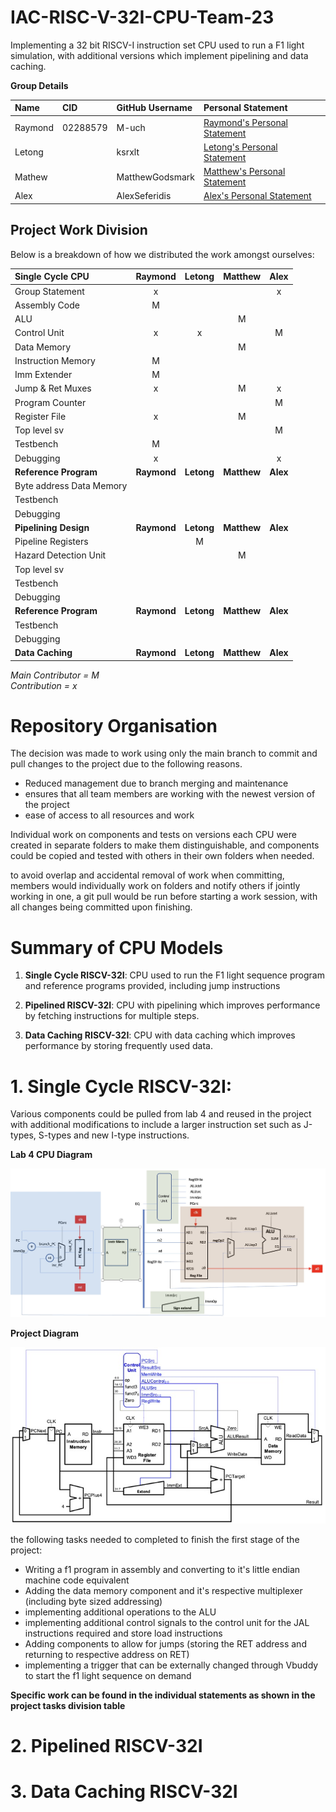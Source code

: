 # IAC-RISC-V-32I-CPU-Team-23
Implementing a 32 bit RISCV-I instruction set CPU used to run a F1 light simulation, with additional versions which implement pipelining and data caching.

**Group Details**

| Name    | CID           | GitHub Username | Personal Statement           |
| :-----  | :-------------| :-------------  | :------------------          |
| Raymond | 02288579      | M-uch           | [Raymond's Personal Statement](/Personal_Statements/Raymond.md) |
| Letong  |               | ksrxlt          | [Letong's Personal Statement](/Personal_Statements/Letong.md)  |
| Mathew  |               | MatthewGodsmark | [Matthew's Personal Statement](/Personal_Statements/Matthew.md) |
| Alex    |               | AlexSeferidis   | [Alex's Personal Statement](/Personal_Statments/Alex.md)    |

Project Work Division
---
Below is a breakdown of how we distributed the work amongst ourselves:

| Single Cycle CPU        | Raymond   | Letong   | Matthew   | Alex   |
| :---------              | :-------: | :------: | :-------: | :----: |
| Group Statement         |     x     |          |           |   x    |
| Assembly Code           |     M     |          |           |        |
| ALU                     |           |          |     M     |        |   
| Control Unit            |     x     |    x     |           |   M    |   
| Data Memory             |           |          |     M     |        |     
| Instruction Memory      |     M     |          |           |        |
| Imm Extender            |     M     |          |           |        |
| Jump & Ret Muxes        |     x     |          |     M     |   x    |
| Program Counter         |           |          |           |   M    |
| Register File           |     x     |          |     M     |        |
| Top level sv            |           |          |           |   M    |
| Testbench               |     M     |          |           |        |
| Debugging               |     x     |          |           |   x    |
| **Reference Program**   | **Raymond** | **Letong** | **Matthew** | **Alex** |
| Byte address Data Memory|           |          |           |        |
| Testbench               |           |          |           |        |
| Debugging               |           |          |           |        |
| **Pipelining Design**   | **Raymond** | **Letong** | **Matthew** | **Alex** |
| Pipeline Registers      |           |    M     |           |        |
| Hazard Detection Unit   |           |          |     M     |        |
| Top level sv            |           |          |           |        |
| Testbench               |           |          |           |        |
| Debugging               |           |          |           |        |
| **Reference Program**   | **Raymond** | **Letong** | **Matthew** | **Alex** |
| Testbench               |           |          |           |        |
| Debugging               |           |          |           |        |
| **Data Caching**        | **Raymond** | **Letong** | **Matthew** | **Alex** |

*Main Contributor = M*   
*Contribution = x*

# Repository Organisation

The decision was made to work using only the main branch to commit and pull changes to the project due to the following reasons.
- Reduced management due to branch merging and maintenance
- ensures that all team members are working with the newest version of the project
- ease of access to all resources and work

Individual work on components and tests on versions each CPU were created in separate folders to make them distinguishable, and components could be copied and tested with others in their own folders when needed.

to avoid overlap and accidental removal of work when committing, members would individually work on folders and notify others if jointly working in one, a git pull would be run before starting a work session, with all changes being committed upon finishing. 

# Summary of CPU Models

1. **Single Cycle RISCV-32I**: CPU used to run the F1 light sequence program and reference programs provided, including jump instructions

2. **Pipelined RISCV-32I**: CPU with pipelining which improves performance by fetching instructions for multiple steps.

3. **Data Caching RISCV-32I**: CPU with data caching which improves performance by storing frequently used data. 

# 1. Single Cycle RISCV-32I: 

Various components could be pulled from lab 4 and reused in the project with additional modifications to include a larger instruction set such as J-types, S-types and new I-type instructions.

**Lab 4 CPU Diagram**

![Alt text](<Pictures/Pasted image 20231207112136.png>)

**Project Diagram**

![Alt text](<Pictures/Pasted image 20231207111708.png>)

the following tasks needed to completed to finish the first stage of the project:

- Writing a f1 program in assembly and converting to it's little endian machine code equivalent 
- Adding the data memory component and it's respective multiplexer (including byte sized addressing)
- implementing additional operations to the ALU
- implementing additional control signals to the control unit for the JAL instructions required and store load instructions
- Adding components to allow for jumps (storing the RET address and returning to respective address on RET)
- implementing a trigger that can be externally changed through Vbuddy to start the f1 light sequence on demand

**Specific work can be found in the individual statements as shown in the project tasks division table**

# 2. **Pipelined RISCV-32I**

# 3. **Data Caching RISCV-32I**